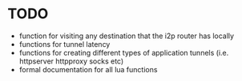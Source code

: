 # TODO

* function for visiting any destination that the i2p router has locally
* functions for tunnel latency
* functions for creating different types of application tunnels (i.e. httpserver httpproxy socks etc)
* formal documentation for all lua functions
